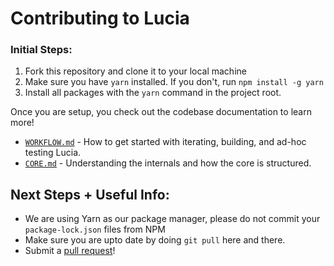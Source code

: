 # Contributing to Lucia

### Initial Steps:

1. Fork this repository and clone it to your local machine
2. Make sure you have `yarn` installed. If you don't, run `npm install -g yarn`
3. Install all packages with the `yarn` command in the project root.

Once you are setup, you check out the codebase documentation to learn more!
- [`WORKFLOW.md`](../codebase/WORKFLOW.md) - How to get started with iterating, building, and ad-hoc testing Lucia.
- [`CORE.md`](../codebase/CORE.md) - Understanding the internals and how the core is structured.

## Next Steps + Useful Info:

- We are using Yarn as our package manager, please do not commit your `package-lock.json` files from NPM
- Make sure you are upto date by doing `git pull` here and there.
- Submit a <a href="https://github.com/aidenybai/lucia/pulls">pull request</a>!
